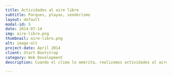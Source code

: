 ```yaml
---
title: Actividades al aire libre
subtitle: Parques, playas, senderismo
layout: default
modal-id: 5
date: 2014-07-14
img: aire-libre.png
thumbnail: aire-libre.png
alt: image-alt
project-date: April 2014
client: Start Bootstrap
category: Web Development
description: Cuando el clima lo amerita, realizamos actividades al aire libre como picnis en el parque, kayak, salidas a la playa o deportes como fútbol o volleyball

---
```

